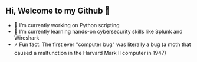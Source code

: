 ## Hi, Welcome to my Github 👋

- 🔭 I’m currently working on Python scripting 
- 🌱 I’m currently learning hands-on cybersecurity skills like Splunk and Wireshark
- ⚡ Fun fact: The first ever "computer bug" was literally a bug (a moth that caused a malfunction in the Harvard Mark II computer in 1947)

<!--
**J1G54W-999/J1G54W-999** is a ✨ _special_ ✨ repository because its `README.md` (this file) appears on your GitHub profile.

-->
